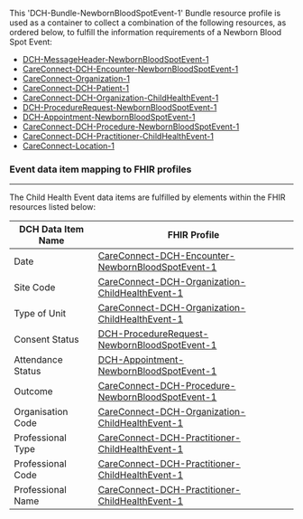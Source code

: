 This 'DCH-Bundle-NewbornBloodSpotEvent-1' Bundle resource profile is used as a container to collect a combination of the following resources, as ordered below, to fulfill the information requirements of a Newborn Blood Spot Event:

- [DCH-MessageHeader-NewbornBloodSpotEvent-1]
- [CareConnect-DCH-Encounter-NewbornBloodSpotEvent-1]
- [CareConnect-Organization-1]
- [CareConnect-DCH-Patient-1]
- [CareConnect-DCH-Organization-ChildHealthEvent-1]
- [DCH-ProcedureRequest-NewbornBloodSpotEvent-1] 
- [DCH-Appointment-NewbornBloodSpotEvent-1] 
- [CareConnect-DCH-Procedure-NewbornBloodSpotEvent-1]
- [CareConnect-DCH-Practitioner-ChildHealthEvent-1]
- [CareConnect-Location-1]


###  Event data item mapping to FHIR profiles ###
----------
The Child Health Event data items are fulfilled by elements within the FHIR resources listed below:


| DCH Data Item Name | FHIR Profile                           |
|--------------------|----------------------------------------|
| Date               | [CareConnect-DCH-Encounter-NewbornBloodSpotEvent-1]    |
| Site Code          | [CareConnect-DCH-Organization-ChildHealthEvent-1] |
| Type of Unit       | [CareConnect-DCH-Organization-ChildHealthEvent-1] |
| Consent Status     | [DCH-ProcedureRequest-NewbornBloodSpotEvent-1]         |
| Attendance Status  | [DCH-Appointment-NewbornBloodSpotEvent-1]              |
| Outcome            | [CareConnect-DCH-Procedure-NewbornBloodSpotEvent-1]          |
| Organisation Code  | [CareConnect-DCH-Organization-ChildHealthEvent-1] |
| Professional Type  | [CareConnect-DCH-Practitioner-ChildHealthEvent-1] |
| Professional Code  | [CareConnect-DCH-Practitioner-ChildHealthEvent-1] |
| Professional Name  | [CareConnect-DCH-Practitioner-ChildHealthEvent-1] |
                                                                                                   

[DCH-MessageHeader-NewbornBloodSpotEvent-1]:dch-messageheader-newbornbloodspotevent-1.html
[CareConnect-DCH-Encounter-NewbornBloodSpotEvent-1]:careconnect-dch-encounter-newbornbloodspotevent-1.html
[CareConnect-Organization-1]:careconnect-organization-1.html
[CareConnect-DCH-Patient-1]:careconnect-dch-patient-1.html
[CareConnect-DCH-Organization-ChildHealthEvent-1]:careconnect-dch-organization-childhealthevent-1.html
[DCH-ProcedureRequest-NewbornBloodSpotEvent-1]:dch-procedurerequest-newbornbloodspotevent-1.html 
[DCH-Appointment-NewbornBloodSpotEvent-1]:dch-appointment-newbornbloodspotevent-1.html 
[CareConnect-DCH-Procedure-NewbornBloodSpotEvent-1]:careconnect-dch-procedure-newbornbloodspotevent-1.html
[CareConnect-DCH-Practitioner-ChildHealthEvent-1]:careconnect-dch-practitioner-childhealthevent-1.html
[CareConnect-Location-1]:careconnect-location-1.html

